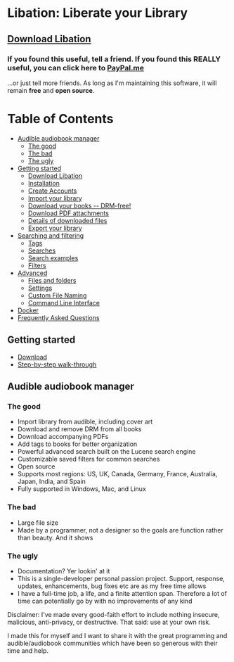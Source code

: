 # Libation: Liberate your Library

## [Download Libation](https://github.com/rmcrackan/Libation/releases/latest)

### If you found this useful, tell a friend. If you found this REALLY useful, you can click here to [PayPal.me](https://paypal.me/MBucari?locale.x=en_us)
...or just tell more friends. As long as I'm maintaining this software, it will remain **free** and **open source**.

# Table of Contents

- [Audible audiobook manager](#audible-audiobook-manager)
    - [The good](#the-good)
    - [The bad](#the-bad)
    - [The ugly](#the-ugly)
- [Getting started](Documentation/GettingStarted.md)
    - [Download Libation](Documentation/GettingStarted.md#download-libation-1)
    - [Installation](Documentation/GettingStarted.md#installation)
    - [Create Accounts](Documentation/GettingStarted.md#create-accounts)
    - [Import your library](Documentation/GettingStarted.md#import-your-library)
    - [Download your books -- DRM-free!](Documentation/GettingStarted.md#download-your-books----drm-free)
    - [Download PDF attachments](Documentation/GettingStarted.md#download-pdf-attachments)
    - [Details of downloaded files](Documentation/GettingStarted.md#details-of-downloaded-files)
    - [Export your library](Documentation/GettingStarted.md#export-your-library)
- [Searching and filtering](Documentation/SearchingAndFiltering.md)
    - [Tags](Documentation/SearchingAndFiltering.md#tags)
    - [Searches](Documentation/SearchingAndFiltering.md#searches)
    - [Search examples](Documentation/SearchingAndFiltering.md#search-examples)
    - [Filters](Documentation/SearchingAndFiltering.md#filters)
- [Advanced](Documentation/Advanced.md)
    - [Files and folders](Documentation/Advanced.md#files-and-folders)
    - [Settings](Documentation/Advanced.md#settings)
    - [Custom File Naming](Documentation/NamingTemplates.md)
    - [Command Line Interface](Documentation/Advanced.md#command-line-interface)
- [Docker](Documentation/Docker.md)
- [Frequently Asked Questions](Documentation/FrequentlyAskedQuestions.md)

## Getting started

* [Download](https://github.com/rmcrackan/Libation/releases/latest)
* [Step-by-step walk-through](Documentation/GettingStarted.md)

## Audible audiobook manager

### The good

* Import library from audible, including cover art
* Download and remove DRM from all books
* Download accompanying PDFs
* Add tags to books for better organization
* Powerful advanced search built on the Lucene search engine
* Customizable saved filters for common searches
* Open source
* Supports most regions: US, UK, Canada, Germany, France, Australia, Japan, India, and Spain
* Fully supported in Windows, Mac, and Linux

<a name="theBad"/>

### The bad

* Large file size
* Made by a programmer, not a designer so the goals are function rather than beauty. And it shows

### The ugly

* Documentation? Yer lookin' at it
* This is a single-developer personal passion project. Support, response, updates, enhancements, bug fixes etc are as my free time allows
* I have a full-time job, a life, and a finite attention span. Therefore a lot of time can potentially go by with no improvements of any kind

Disclaimer: I've made every good-faith effort to include nothing insecure, malicious, anti-privacy, or destructive. That said: use at your own risk.

I made this for myself and I want to share it with the great programming and audible/audiobook communities which have been so generous with their time and help.
